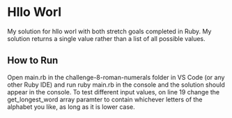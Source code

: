 # Hllo Worl

My solution for hllo worl with both stretch goals completed in Ruby. My solution returns a single value rather than a list of all possible values. 

## How to Run

Open main.rb in the challenge-8-roman-numerals folder in VS Code (or any other Ruby IDE) and run ruby main.rb in the console and the solution should appear in the console. To
test different input values, on line 19 change the get_longest_word array paramter to contain whichever letters of the alphabet you like, as long as it is lower case. 
